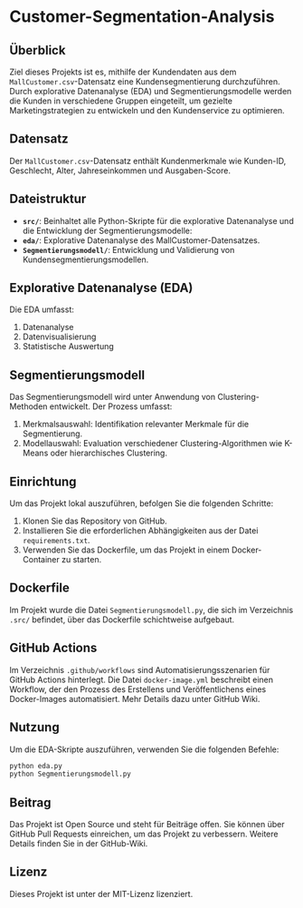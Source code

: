 # Customer-Segmentation-Analysis

## Überblick
Ziel dieses Projekts ist es, mithilfe der Kundendaten aus dem `MallCustomer.csv`-Datensatz eine Kundensegmentierung durchzuführen. Durch explorative Datenanalyse (EDA) und Segmentierungsmodelle werden die Kunden in verschiedene Gruppen eingeteilt, um gezielte Marketingstrategien zu entwickeln und den Kundenservice zu optimieren.

## Datensatz
Der `MallCustomer.csv`-Datensatz enthält Kundenmerkmale wie Kunden-ID, Geschlecht, Alter, Jahreseinkommen und Ausgaben-Score.

## Dateistruktur
- **`src/`**: Beinhaltet alle Python-Skripte für die explorative Datenanalyse und die Entwicklung der Segmentierungsmodelle:
- **`eda/`**: Explorative Datenanalyse des MallCustomer-Datensatzes.
- **`Segmentierungsmodell/`**: Entwicklung und Validierung von Kundensegmentierungsmodellen.

## Explorative Datenanalyse (EDA)
Die EDA umfasst:
1. Datenanalyse
2. Datenvisualisierung
3. Statistische Auswertung

## Segmentierungsmodell
Das Segmentierungsmodell wird unter Anwendung von Clustering-Methoden entwickelt. Der Prozess umfasst:
1. Merkmalsauswahl: Identifikation relevanter Merkmale für die Segmentierung.
2. Modellauswahl: Evaluation verschiedener Clustering-Algorithmen wie K-Means oder hierarchisches Clustering.

## Einrichtung
Um das Projekt lokal auszuführen, befolgen Sie die folgenden Schritte:
1. Klonen Sie das Repository von GitHub.
2. Installieren Sie die erforderlichen Abhängigkeiten aus der Datei `requirements.txt`.
3. Verwenden Sie das Dockerfile, um das Projekt in einem Docker-Container zu starten.

## Dockerfile  
Im Projekt wurde die Datei `Segmentierungsmodell.py`, die sich im Verzeichnis `.src/` befindet, über das Dockerfile schichtweise aufgebaut.


## GitHub Actions
Im Verzeichnis `.github/workflows` sind Automatisierungsszenarien für GitHub Actions hinterlegt. Die Datei `docker-image.yml` beschreibt einen Workflow, der den Prozess des Erstellens und Veröffentlichens eines Docker-Images automatisiert. Mehr Details dazu unter GitHub Wiki.



## Nutzung
Um die EDA-Skripte auszuführen, verwenden Sie die folgenden Befehle:
```bash
python eda.py
python Segmentierungsmodell.py
```

## Beitrag
Das Projekt ist Open Source und steht für Beiträge offen. Sie können über GitHub Pull Requests einreichen, um das Projekt zu verbessern. Weitere Details finden Sie in der GitHub-Wiki.

## Lizenz
Dieses Projekt ist unter der MIT-Lizenz lizenziert.
